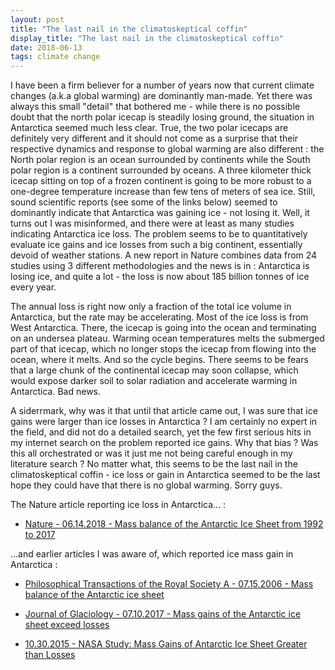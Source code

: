 ```yaml
---
layout: post
title: "The last nail in the climatoskeptical coffin"
display_title: "The last nail in the climatoskeptical coffin"
date: 2018-06-13
tags: climate change
---
```


I have been a firm believer for a number of years now that current climate changes (a.k.a global warming) are dominantly man-made. Yet there was always this small "detail" that bothered me - while there is no possible doubt that the north polar icecap is steadily losing ground, the situation in Antarctica seemed much less clear. True, the two polar icecaps are definitely very different and it should not come as a surprise that their respective dynamics and response to global warming are also different : the North polar region is an ocean surrounded by continents while the South polar region is a continent surrounded by oceans. A three kilometer thick icecap sitting on top of a frozen continent is going to be more robust to a one-degree temperature increase than few tens of meters of sea ice. Still, sound scientific reports (see some of the links below) seemed to dominantly indicate that Antarctica was gaining ice - not losing it. Well, it turns out I was misinformed, and there were at least as many studies indicating Antarctica ice loss. The problem seems to be to quantitatively evaluate ice gains and ice losses from such a big continent, essentially devoid of weather stations. A new report in Nature combines data from 24 studies using 3 different methodologies and the news is in : Antarctica is losing ice, and quite a lot - the loss is now about 185 billion tonnes of ice every year.

The annual loss is right now only a fraction of the total ice volume in Antarctica, but the rate may be accelerating. Most of the ice loss is from West Antarctica. There, the icecap is going into the ocean and terminating on an undersea plateau. Warming ocean temperatures melts the submerged part of that icecap, which no longer stops the icecap from flowing into the ocean, where it melts. And so the cycle begins. There seems to be fears that a large chunk of the continental icecap may soon collapse, which would expose darker soil to solar radiation and accelerate warming in Antarctica. Bad news.

A siderrmark, why was it that until that article came out, I was sure that ice gains were larger than ice losses in Antarctica ? I am certainly no expert in the field, and did not do a detailed search, yet the few first serious hits in my internet search on the problem reported ice gains. Why that bias ? Was this all orchestrated or was it just me not being careful enough in my literature search ? No matter what, this seems to be the last nail in the climatoskeptical coffin - ice loss or gain in Antarctica seemed to be the last hope they could have that there is no global warming. Sorry guys. 

The Nature article reporting ice loss in Antarctica... :
*  [Nature - 06.14.2018 - Mass balance of the Antarctic Ice Sheet from 1992 to 2017](https://www.nature.com/articles/s41586-018-0179-y)

...and earlier articles I was aware of, which reported ice mass gain in Antarctica :
*  [Philosophical Transactions of the Royal Society A - 07.15.2006 - Mass balance of the Antarctic ice sheet](http://rsta.royalsocietypublishing.org/content/364/1844/1627)

*  [Journal of Glaciology - 07.10.2017 - Mass gains of the Antarctic ice sheet exceed losses
](https://www.cambridge.org/core/journals/journal-of-glaciology/article/mass-gains-of-the-antarctic-ice-sheet-exceed-losses/983F196E23C3A6E7908E5FB32EB42268)

*  [10.30.2015 - NASA Study: Mass Gains of Antarctic Ice Sheet Greater than Losses](https://www.nasa.gov/feature/goddard/nasa-study-mass-gains-of-antarctic-ice-sheet-greater-than-losses)
